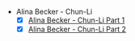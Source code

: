 * Alina Becker - Chun-Li
    - [x] [Alina Becker - Chun-Li Part 1](https://www.reddit.com/r/CentralNudity/comments/1692dem/alina_becker_chunli_part_12/)
    - [x] [Alina Becker - Chun-Li Part 2](https://www.reddit.com/r/CentralNudity/comments/169qfiv/alina_becker_chunli_part_22/)